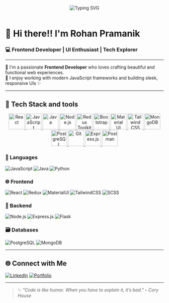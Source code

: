 <div align="center">
  <img src="https://readme-typing-svg.herokuapp.com?font=Source+Code+Pro&size=26&pause=1000&color=36BCF7&center=true&vCenter=true&width=600&height=80&lines=👋+Welcome+to+my+GitHub+Profile🚀;I'm+Rohan+Pramanik+💻;Frontend+Developer+%7C+UI+Enthusiast+%7C+Tech+Explorer" alt="Typing SVG" />
</div>

<br>



# 👋 Hi there!! I'm **Rohan Pramanik**  
### 💻 Frontend Developer | UI Enthusiast | Tech Explorer

---

🌟 I'm a passionate **Frontend Developer** who loves crafting beautiful and functional web experiences.  
🚀 I enjoy working with modern JavaScript frameworks and building sleek, responsive UIs ✨

---

## 🚀 Tech Stack and tools
<p align="center">
  <a href="https://reactjs.org/" target="_blank">
    <img src="https://img.icons8.com/color/96/react-native.png" alt="React" width="50" height="50"/>
  </a>
  <a href="https://developer.mozilla.org/en-US/docs/Web/JavaScript" target="_blank">
    <img src="https://img.icons8.com/color/96/javascript.png" alt="JavaScript" width="50" height="50"/>
  </a>
  <a href="https://www.java.com/" target="_blank">
    <img src="https://img.icons8.com/color/96/java-coffee-cup-logo.png" alt="Java" width="50" height="50"/>
  </a>
  <a href="https://nodejs.org/" target="_blank">
    <img src="https://img.icons8.com/color/96/nodejs.png" alt="Node.js" width="50" height="50"/>
  </a>
  <a href="https://redux-toolkit.js.org/" target="_blank">
    <img src="https://img.icons8.com/external-tal-revivo-shadow-tal-revivo/96/external-redux-an-open-source-javascript-library-for-managing-application-state-logo-shadow-tal-revivo.png" alt="Redux Toolkit" width="50" height="50"/>
  </a>
  <a href="https://getbootstrap.com/" target="_blank">
    <img src="https://img.icons8.com/color/96/bootstrap.png" alt="Bootstrap" width="50" height="50"/>
  </a>
  <a href="https://mui.com/" target="_blank">
    <img src="https://img.icons8.com/color/96/material-ui.png" alt="Material UI" width="50" height="50"/>
  </a>
  <a href="https://tailwindcss.com/" target="_blank">
    <img src="https://img.icons8.com/color/96/tailwindcss.png" alt="Tailwind CSS" width="50" height="50"/>
  </a>
  <a href="https://www.mongodb.com/" target="_blank">
    <img src="https://img.icons8.com/color/96/mongodb.png" alt="MongoDB" width="50" height="50"/>
  </a>
  <a href="https://www.postgresql.org/" target="_blank">
    <img src="https://img.icons8.com/color/96/postgreesql.png" alt="PostgreSQL" width="50" height="50"/>
  </a>
  <a href="https://git-scm.com/" target="_blank">
    <img src="https://img.icons8.com/color/96/git.png" alt="Git" width="50" height="50"/>
  </a>
  <a href="https://expressjs.com/" target="_blank">
    <img src="https://expressjs.com/images/brand/logotype-light.svg" alt="Express.js" width="50" height="50"/>
  </a>
  <a href="https://www.postman.com/" target="_blank">
    <img src="https://img.icons8.com/external-tal-revivo-color-tal-revivo/96/external-postman-is-the-only-complete-api-development-environment-logo-color-tal-revivo.png" alt="Postman" width="50" height="50"/>
  </a>
</p>


### 🧠 Languages
![JavaScript](https://img.shields.io/badge/-JavaScript-F7DF1E?style=flat&logo=javascript&logoColor=000)
![Java](https://img.shields.io/badge/-Java-007396?style=flat&logo=java&logoColor=white)
![Python](https://img.shields.io/badge/-Python-3776AB?style=flat&logo=python&logoColor=white)

### 🌐 Frontend
![React](https://img.shields.io/badge/-React-61DAFB?style=flat&logo=react&logoColor=black)
![Redux](https://img.shields.io/badge/-Redux-764ABC?style=flat&logo=redux&logoColor=white)
![MaterialUI](https://img.shields.io/badge/-MaterialUI-0081CB?style=flat&logo=mui&logoColor=white)
![TailwindCSS](https://img.shields.io/badge/-TailwindCSS-38B2AC?style=flat&logo=tailwind-css&logoColor=white)
![SCSS](https://img.shields.io/badge/-SCSS-CC6699?style=flat&logo=sass&logoColor=white)

### 🔧 Backend
![Node.js](https://img.shields.io/badge/-Node.js-339933?style=flat&logo=node.js&logoColor=white)
![Express.js](https://img.shields.io/badge/-Express.js-000000?style=flat&logo=express&logoColor=white)
![Flask](https://img.shields.io/badge/-Flask-000000?style=flat&logo=flask&logoColor=white)

### 🗃️ Databases
![PostgreSQL](https://img.shields.io/badge/-PostgreSQL-336791?style=flat&logo=postgresql&logoColor=white)
![MongoDB](https://img.shields.io/badge/-MongoDB-47A248?style=flat&logo=mongodb&logoColor=white)

---

## 🌐 Connect with Me

[![LinkedIn](https://img.shields.io/badge/-LinkedIn-0077B5?style=flat&logo=linkedin&logoColor=white)](https://www.linkedin.com/in/rohan-pramanik/)
[![Portfolio](https://img.shields.io/badge/-Portfolio-black?style=flat&logo=internet-explorer&logoColor=white)](#) <!-- update this with your site if you have one -->

---

> ✨ *"Code is like humor. When you have to explain it, it’s bad." – Cory House*

